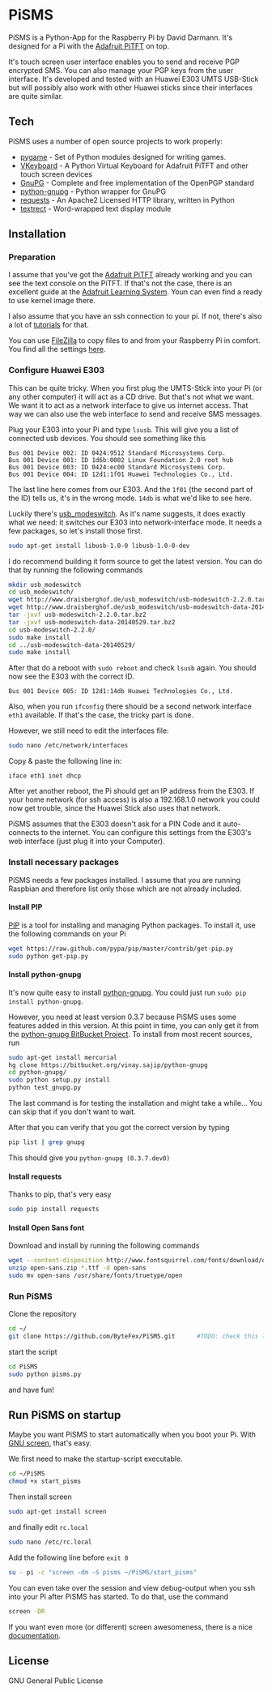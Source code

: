 # PiSMS

PiSMS is a Python-App for the Raspberry Pi by David Darmann.
It's designed for a Pi with the [Adafruit PiTFT](http://www.adafruit.com/products/1601) on top.

It's touch screen user interface enables you to send and receive PGP encrypted SMS. You can also manage your PGP keys from the user interface. It's developed and tested with an Huawei E303 UMTS USB-Stick but will possibly also work with other Huawei sticks since their interfaces are quite similar.


Tech
-------

PiSMS uses a number of open source projects to work properly:

* [pygame] - Set of Python modules designed for writing games.
* [VKeyboard] - A Python Virtual Keyboard for Adafruit PiTFT and other touch screen devices
* [GnuPG] - Complete and free implementation of the OpenPGP standard
* [python-gnupg] - Python wrapper for GnuPG
* [requests] - An Apache2 Licensed HTTP library, written in Python
* [textrect] - Word-wrapped text display module

Installation
--------------

### Preparation

I assume that you've got the [Adafruit PiTFT] already working and you can see the text console on the PiTFT. If that's not the case, there is an excellent guide at the [Adafruit Learning System]. Youn can even find a ready to use kernel image there.

I also assume that you have an ssh connection to your pi. If not, there's also a lot of [tutorials](http://www.raspberrypi.org/documentation/remote-access/ssh/) for that.

You can use [FileZilla] to copy files to and from your Raspberry Pi in comfort. You find all the settings [here](http://www.raspberrypi.org/documentation/remote-access/ssh/sftp.md).

### Configure Huawei E303
This can be quite tricky. When you first plug the UMTS-Stick into your Pi (or any other computer) it will act as a CD drive. But that's not what we want. We want it to act as a network interface to give us internet access. That way we can also use the web interface to send and receive SMS messages.

Plug your E303 into your Pi and type ``lsusb``. This will give you a list of connected usb devices. You should see something like this
```
Bus 001 Device 002: ID 0424:9512 Standard Microsystems Corp. 
Bus 001 Device 001: ID 1d6b:0002 Linux Foundation 2.0 root hub
Bus 001 Device 003: ID 0424:ec00 Standard Microsystems Corp. 
Bus 001 Device 004: ID 12d1:1f01 Huawei Technologies Co., Ltd. 
```
The last line here comes from our E303. And the `1f01` (the second part of the ID) tells us, it's in the wrong mode. ``14db`` is what we'd like to see here.

Luckily there's [usb_modeswitch](http://www.draisberghof.de/usb_modeswitch/). As it's name suggests, it does exactly what we need: it switches our E303 into network-interface mode. It needs a few packages, so let's install those first.
```sh
sudo apt-get install libusb-1.0-0 libusb-1.0-0-dev
```

I do recommend building it form source to get the latest version. You can do that by running the following commands
```sh
mkdir usb_modeswitch
cd usb_modeswitch/
wget http://www.draisberghof.de/usb_modeswitch/usb-modeswitch-2.2.0.tar.bz2
wget http://www.draisberghof.de/usb_modeswitch/usb-modeswitch-data-20140529.tar.bz2
tar -jxvf usb-modeswitch-2.2.0.tar.bz2
tar -jxvf usb-modeswitch-data-20140529.tar.bz2
cd usb-modeswitch-2.2.0/
sudo make install
cd ../usb-modeswitch-data-20140529/
sudo make install
```
After that do a reboot with ``sudo reboot`` and check ``lsusb`` again. You should now see the E303 with the correct ID.
```
Bus 001 Device 005: ID 12d1:14db Huawei Technologies Co., Ltd. 
```
Also, when you run `ifconfig` there should be a second network interface `eth1` available. If that's the case, the tricky part is done.

However, we still need to edit the interfaces file:
```sh
sudo nano /etc/network/interfaces
```
Copy & paste the following line in:
```
iface eth1 inet dhcp
```

After yet another reboot, the Pi should get an IP address from the E303. If your home network (for ssh access) is also a 192.168.1.0 network you could now get trouble, since the Huawei Stick also uses that network.

PiSMS assumes that the E303 doesn't ask for a PIN Code and it auto-connects to the internet. You can configure this settings from the E303's web interface (just plug it into your Computer).

### Install necessary packages

PiSMS needs a few packages installed. I assume that you are running Raspbian and therefore list only those which are not already included.

#### Install PIP
[PIP](https://pypi.python.org/pypi/pip) is a tool for installing and managing Python packages. To install it, use the following commands on your Pi
```sh
wget https://raw.github.com/pypa/pip/master/contrib/get-pip.py
sudo python get-pip.py
```

#### Install python-gnupg
It's now quite easy to install [python-gnupg]. You could just run `sudo pip install python-gnupg`.

However, you need at least version 0.3.7 because PiSMS uses some features added in this version. At this point in time, you can only get it from the [python-gnupg BitBucket Project](https://bitbucket.org/vinay.sajip/python-gnupg/). To install from most recent sources, run
```sh
sudo apt-get install mercurial
hg clone https://bitbucket.org/vinay.sajip/python-gnupg
cd python-gnupg/
sudo python setup.py install
python test_gnupg.py
```
The last command is for testing the installation and might take a while... You can skip that if you don't want to wait.

After that you can verify that you got the correct version by typing
```sh
pip list | grep gnupg
```
This should give you `python-gnupg (0.3.7.dev0)`

#### Install requests
Thanks to pip, that's very easy
```sh
sudo pip install requests
```

#### Install Open Sans font
Download and install by running the following commands
```sh
wget --content-disposition http://www.fontsquirrel.com/fonts/download/open-sans
unzip open-sans.zip *.ttf -d open-sans
sudo mv open-sans /usr/share/fonts/truetype/open
```

### Run PiSMS
Clone the repository
```sh
cd ~/
git clone https://github.com/ByteFex/PiSMS.git      #TODO: check this link!!
```

start the script
```sh
cd PiSMS
sudo python pisms.py
```
and have fun!

## Run PiSMS on startup
Maybe you want PiSMS to start automatically when you boot your Pi. With [GNU screen](http://www.gnu.org/software/screen/), that's easy.

We first need to make the startup-script executable.
```sh
cd ~/PiSMS
chmod +x start_pisms
```

Then install screen
```sh
sudo apt-get install screen
```

and finally edit `rc.local`
```sh
sudo nano /etc/rc.local
```
Add the following line before `exit 0`
```sh
su - pi -c "screen -dm -S pisms ~/PiSMS/start_pisms"
```

You can even take over the session and view debug-output when you ssh into your Pi after PiSMS has started. To do that, use the command
```sh
screen -DR
```

If you want even more (or different) screen awesomeness, there is a nice [documentation](http://www.gnu.org/software/screen/manual/screen.html).

License
----

GNU General Public License

[pygame]:http://www.pygame.org/
[FileZilla]:https://filezilla-project.org/
[Adafruit Learning System]:https://learn.adafruit.com/adafruit-pitft-28-inch-resistive-touchscreen-display-raspberry-pi
[Adafruit PiTFT]:http://www.adafruit.com/products/1601
[VKeyboard]:https://github.com/wbphelps/VKeyboard
[python-gnupg]:https://pythonhosted.org/python-gnupg/
[GnuPG]:https://www.gnupg.org/
[requests]:http://docs.python-requests.org/en/latest/
[textrect]:http://www.pygame.org/pcr/text_rect/index.php